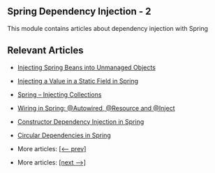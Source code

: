 ## Spring Dependency Injection - 2

This module contains articles about dependency injection with Spring

## Relevant Articles

- [Injecting Spring Beans into Unmanaged Objects](docs/Spring_InjectBean_IntoUnmanagedObject.md)
- [Injecting a Value in a Static Field in Spring](docs/Spring_Inject_StaticField.md)
- [Spring – Injecting Collections](docs/Spring_InjectCollection.md)
- [Wiring in Spring: @Autowired, @Resource and @Inject](docs/Spring_@Autowire_@Inject_@Resource.md)
- [Constructor Dependency Injection in Spring](docs/Spring_ConstructorInjection.md)
- [Circular Dependencies in Spring](docs/Spring_CircularDependencies.md)

- More articles: [[<-- prev]](../spring-di-1/README.md)
- More articles: [[next -->]](../spring-di-3/README.md)
